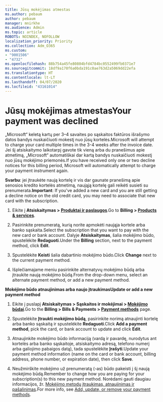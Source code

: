 ```yaml
---
title: Jūsų mokėjimas atmestas
ms.author: pebaum
author: pebaum
manager: mnirkhe
ms.audience: Admin
ms.topic: article
ROBOTS: NOINDEX, NOFOLLOW
localization_priority: Priority
ms.collection: Adm_O365
ms.custom:
- "9001506"
- "4732"
ms.openlocfilehash: 88b754a45fe80804bfd4784bc0552499fb0371e7
ms.sourcegitcommit: 18df9a170f6a0bda191c0ae763d2a5069dd22efa
ms.translationtype: HT
ms.contentlocale: lt-LT
ms.lasthandoff: 04/07/2020
ms.locfileid: "43161014"
---
```

# <a name="your-payment-was-declined"></a><span data-ttu-id="95a6b-102">Jūsų mokėjimas atmestas</span><span class="sxs-lookup"><span data-stu-id="95a6b-102">Your payment was declined</span></span>

<span data-ttu-id="95a6b-103">„Microsoft“ keletą kartų per 3–4 savaites po sąskaitos faktūros išrašymo datos bandys nuskaičiuoti mokestį nuo jūsų kortelės.</span><span class="sxs-lookup"><span data-stu-id="95a6b-103">Microsoft will attempt to charge your card multiple times in the 3-4 weeks after the invoice date.</span></span>  <span data-ttu-id="95a6b-104">Jei šį atsiskaitymo laikotarpį gavote tik vieną arba du pranešimus apie atmetimą, „Microsoft“ automatiškai dar kartą bandys nuskaičiuoti mokestį nuo jūsų mokėjimo priemonės.</span><span class="sxs-lookup"><span data-stu-id="95a6b-104">If you have received only one or two decline notices for this billing period, Microsoft will automatically attempt to charge your payment instrument again.</span></span>  

<span data-ttu-id="95a6b-105">**Svarbu**: jei įtraukėte naują kortelę ir vis dar gaunate pranešimą apie senosios kredito kortelės atmetimą, naująją kortelę gali reikėti susieti su prenumerata.</span><span class="sxs-lookup"><span data-stu-id="95a6b-105">**Important**: If you've added a new card and you are still getting a decline notice on the old credit card, you may need to associate that new card with the subscription.</span></span>

1. <span data-ttu-id="95a6b-106">Eikite į **Atsiskaitymas > [Produktai ir paslaugos](https://go.microsoft.com/fwlink/p/?linkid=842054)**.</span><span class="sxs-lookup"><span data-stu-id="95a6b-106">Go to **Billing > [Products & services](https://go.microsoft.com/fwlink/p/?linkid=842054)**.</span></span>

2. <span data-ttu-id="95a6b-107">Pasirinkite prenumeratą, kurią norite apmokėti naująja kortele arba banko sąskaita.</span><span class="sxs-lookup"><span data-stu-id="95a6b-107">Select the subscription that you want to pay with the new card or bank account.</span></span> <span data-ttu-id="95a6b-108">Dalyje **Atsiskaitymas**, šalia mokėjimo būdo, spustelėkite **Redaguoti**.</span><span class="sxs-lookup"><span data-stu-id="95a6b-108">Under the **Billing** section, next to the payment method, click **Edit**.</span></span>

3. <span data-ttu-id="95a6b-109">Spustelėkite **Keisti** šalia dabartinio mokėjimo būdo.</span><span class="sxs-lookup"><span data-stu-id="95a6b-109">Click **Change** next to the current payment method.</span></span>

4. <span data-ttu-id="95a6b-110">Išplečiamajame meniu pasirinkite alternatyvų mokėjimo būdą arba įtraukite naują mokėjimo būdą.</span><span class="sxs-lookup"><span data-stu-id="95a6b-110">From the drop-down menu, select an alternate payment method, or add a new payment method.</span></span>

<span data-ttu-id="95a6b-111">**Mokėjimo būdo atnaujinimas arba naujo įtraukimas**</span><span class="sxs-lookup"><span data-stu-id="95a6b-111">**Update or add a new payment method**</span></span>

1. <span data-ttu-id="95a6b-112">Eikite į puslapį **Atsiskaitymas > Sąskaitos ir mokėjimai > [Mokėjimo būdai](https://go.microsoft.com/fwlink/p/?linkid=2018806)**.</span><span class="sxs-lookup"><span data-stu-id="95a6b-112">Go to the **Billing > Bills & Payments > [Payment methods](https://go.microsoft.com/fwlink/p/?linkid=2018806)** page.</span></span>

2. <span data-ttu-id="95a6b-113">Spustelėkite **Įtraukti mokėjimo būdą**, pasirinkite norimą atnaujinti kortelę arba banko sąskaitą ir spustelėkite **Redaguoti**.</span><span class="sxs-lookup"><span data-stu-id="95a6b-113">Click **Add a payment method**, pick the card, or bank account to update and click **Edit**.</span></span>

3. <span data-ttu-id="95a6b-114">Atnaujinkite mokėjimo būdo informaciją (vardą ir pavardę, nurodytus ant kortelės arba banko sąskaitoje, atsiskaitymo adresą, telefono numerį arba galiojimo pabaigos datą), tada spustelėkite **Įrašyti**.</span><span class="sxs-lookup"><span data-stu-id="95a6b-114">Update your payment method information (name on the card or bank account, billing address, phone number, or expiration date), then click **Save**.</span></span>

4. <span data-ttu-id="95a6b-115">Neužmirškite mokėjimo už prenumeratą (-as) būdo pakeisti į šį naują mokėjimo būdą.</span><span class="sxs-lookup"><span data-stu-id="95a6b-115">Remember to change how you are paying for your subscription(s) to this new payment method.</span></span> <span data-ttu-id="95a6b-116">Norėdami gauti daugiau informacijos, žr. [Mokėjimo metodų įtraukimas, atnaujinimas ir pašalinimas](https://go.microsoft.com/fwlink/?linkid=2118133).</span><span class="sxs-lookup"><span data-stu-id="95a6b-116">For more info, see [Add, update, or remove your payment methods](https://go.microsoft.com/fwlink/?linkid=2118133).</span></span> 

